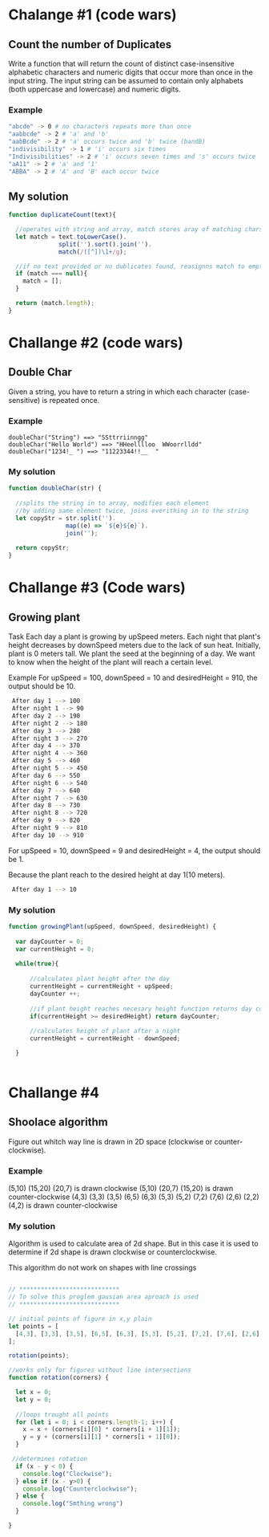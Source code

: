 # Chalange #1 (code wars)

## Count the number of Duplicates

Write a function that will return the count of distinct case-insensitive alphabetic characters and numeric digits that occur more than once in the input string. The input string can be assumed to contain only alphabets (both uppercase and lowercase) and numeric digits.

### Example
```sh
"abcde" -> 0 # no characters repeats more than once
"aabbcde" -> 2 # 'a' and 'b'
"aabBcde" -> 2 # 'a' occurs twice and 'b' twice (bandB)
"indivisibility" -> 1 # 'i' occurs six times
"Indivisibilities" -> 2 # 'i' occurs seven times and 's' occurs twice
"aA11" -> 2 # 'a' and '1'
"ABBA" -> 2 # 'A' and 'B' each occur twice
```

## My solution
```js
function duplicateCount(text){

  //operates with string and array, match stores aray of matching chars
  let match = text.toLowerCase().
              split('').sort().join('').
              match(/([^])\1+/g);

  //if no text provided or no dublicates found, reasignns match to empty array
  if (match === null){
    match = [];
  }

  return (match.length);
}
```


# Challange #2 (code wars)

## Double Char

Given a string, you have to return a string in which each character (case-sensitive) is repeated once.

### Example
```
doubleChar("String") ==> "SSttrriinngg"
doubleChar("Hello World") ==> "HHeelllloo  WWoorrlldd"
doubleChar("1234!_ ") ==> "11223344!!__  "
```

### My solution
```js
function doubleChar(str) {
  
  //splits the string in to array, modifies each element 
  //by adding same element twice, joins everithing in to the string
  let copyStr = str.split('').
                map((e) => `${e}${e}`).
                join('');
  
  return copyStr;
}
```

# Challange #3 (Code wars)

## Growing plant

Task
Each day a plant is growing by upSpeed meters. Each night that plant's height decreases by downSpeed meters due to the lack of sun heat. Initially, plant is 0 meters tall. We plant the seed at the beginning of a day. We want to know when the height of the plant will reach a certain level.

Example
For upSpeed = 100, downSpeed = 10 and desiredHeight = 910, the output should be 10.
```sh
 After day 1 --> 100
 After night 1 --> 90
 After day 2 --> 190
 After night 2 --> 180
 After day 3 --> 280
 After night 3 --> 270
 After day 4 --> 370
 After night 4 --> 360
 After day 5 --> 460
 After night 5 --> 450
 After day 6 --> 550
 After night 6 --> 540
 After day 7 --> 640
 After night 7 --> 630
 After day 8 --> 730
 After night 8 --> 720
 After day 9 --> 820
 After night 9 --> 810
 After day 10 --> 910
```

For upSpeed = 10, downSpeed = 9 and desiredHeight = 4, the output should be 1.

Because the plant reach to the desired height at day 1(10 meters).

```sh
 After day 1 --> 10
 ```

### My solution

```js
function growingPlant(upSpeed, downSpeed, desiredHeight) {
  
  var dayCounter = 0;
  var currentHeight = 0;
  
  while(true){
  
      //calculates plant height after the day
      currentHeight = currentHeight + upSpeed;
      dayCounter ++;
    
      //if plant height reaches necesary height function returns day count
      if(currentHeight >= desiredHeight) return dayCounter;
      
      //calculates height of plant after a night
      currentHeight = currentHeight - downSpeed;

  }
  
```
# Challange #4

## Shoolace algorithm
Figure out whitch way line is drawn in 2D space (clockwise or counter-clockwise).

### Example

(5,10) (15,20) (20,7) is drawn clockwise
(5,10) (20,7) (15,20) is drawn counter-clockwise
(4,3) (3,3) (3,5) (6,5) (6,3) (5,3) (5,2) (7,2) (7,6) (2,6) (2,2) (4,2) is drawn counter-clockwise

### My solution

Algorithm is used to calculate area of 2d shape. But in this case it is used to determine if 2d shape is drawn clockwise or counterclockwise.

This algorithm do not work on shapes with line crossings

```js

// ****************************
// To solve this proglem gausian area aproach is used
// ****************************

// initial points of figure in x,y plain
let points = [
  [4,3], [3,3], [3,5], [6,5], [6,3], [5,3], [5,2], [7,2], [7,6], [2,6], [2,2], [4,2]
];

rotation(points);

//works only for figures without line intersections
function rotation(corners) {

  let x = 0;
  let y = 0;
  
  //loops trought all points
  for (let i = 0; i < corners.length-1; i++) {
    x = x + (corners[i][0] * corners[i + 1][1]);
    y = y + (corners[i][1] * corners[i + 1][0]);
  }

 //determines rotation
  if (x - y < 0) {
    console.log("Clockwise");
  } else if (x - y>0) {
    console.log("Counterclockwise");
  } else {
    console.log("Smthing wrong")
  }

} 

```
